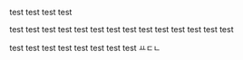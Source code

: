 test test
test test

test test 
test test
test test
test test
test test
test test
test test

test test
test test
test test
test test
ㅛㄷㄴ
